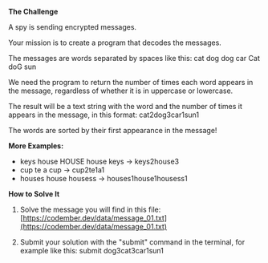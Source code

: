 **The Challenge**

A spy is sending encrypted messages.

Your mission is to create a program that decodes the messages.

The messages are words separated by spaces like this:
cat dog dog car Cat doG sun

We need the program to return the number of times each word appears in the message, regardless of whether it is in uppercase or lowercase.

The result will be a text string with the word and the number of times it appears in the message, in this format:
cat2dog3car1sun1

The words are sorted by their first appearance in the message!

**More Examples:**

- keys house HOUSE house keys -> keys2house3
- cup te a cup -> cup2te1a1
- houses house housess -> houses1house1housess1

**How to Solve It**

1. Solve the message you will find in this file: [https://codember.dev/data/message_01.txt](https://codember.dev/data/message_01.txt)

2. Submit your solution with the "submit" command in the terminal, for example like this:
   submit dog3cat3car1sun1
